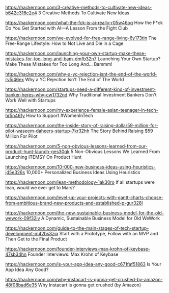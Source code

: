 https://hackernoon.com/3-creative-methods-to-cultivate-new-ideas-b642c316c2e4
3 Creative Methods To Cultivate New Ideas

https://hackernoon.com/what-the-fck-is-ai-really-r05w46oq
How the F*ck Do You Get Started with AI—A Lesson From the Fight Club

https://hackernoon.com/we-evolved-for-free-range-living-6y173tin
The Free-Range Lifestyle: How to Not Live and Die in a Cage

https://hackernoon.com/launching-your-own-startup-make-these-mistakes-for-too-long-and-bam-dmfb32n7
Launching Your Own Startup? Make These Mistakes for Too Long And... Bammm!

https://hackernoon.com/why-a-yc-rejection-isnt-the-end-of-the-world-rv5j46ex
Why a YC Rejection Isn't The End of The World

https://hackernoon.com/startups-need-a-different-kind-of-investment-banker-heres-why-cw1732nd
Why Traditional Investment Bankers Don't Work Well with Startups

https://hackernoon.com/my-experience-female-asian-teenager-in-tech-hr5n461y
How to Support #WomenInTech

https://hackernoon.com/the-inside-story-of-raising-dollar59-million-for-pilot-waseem-daheers-startup-7kr32hh
The Story Behind Raising $59 Million For Pilot

https://hackernoon.com/5-non-obvious-lessons-learned-from-our-product-hunt-launch-ges30qk
5 Non-Obvious Lessons We Learned From Launching ITEMSY On Product Hunt

https://hackernoon.com/10-000-new-business-ideas-using-heuristics-jd5e326s
10,000+ Personalized Business Ideas Using Heuristics

https://hackernoon.com/lean-methodology-1ak30ro
If all startups were lean, would we ever get to Mars? 

https://hackernoon.com/level-up-your-projects-with-gantt-charts-choose-from-ambitious-brand-new-products-and-established-p-gur328l

https://hackernoon.com/the-new-sustainable-business-model-for-the-old-wework-09f32iv
A Dynamic, Sustainable Business Model for Old WeWork

https://hackernoon.com/guide-to-the-main-stages-of-tech-startup-development-m42bs3ziq
Start with a Prototype, Follow with an MVP and Then Get to the Final Product

https://hackernoon.com/founder-interviews-max-krohn-of-keybase-47sb34hn
Founder Interviews: Max Krohn of Keybase

https://hackernoon.com/is-your-app-idea-any-good-c671faf51863
Is Your App Idea Any Good?

https://hackernoon.com/why-instacart-is-gonna-get-crushed-by-amazon-48f08bad6e35
Why Instacart is gonna get crushed (by Amazon)


